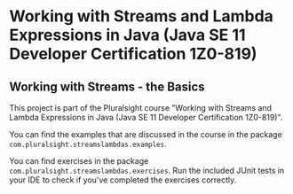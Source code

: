 # Working with Streams and Lambda Expressions in Java (Java SE 11 Developer Certification 1Z0-819)

## Working with Streams - the Basics

This project is part of the Pluralsight course "Working with Streams and Lambda Expressions in Java (Java SE 11 Developer Certification 1Z0-819)".

You can find the examples that are discussed in the course in the package `com.pluralsight.streamslambdas.examples`.

You can find exercises in the package `com.pluralsight.streamslambdas.exercises`. Run the included JUnit tests in your IDE to check if you've completed the exercises correctly.
